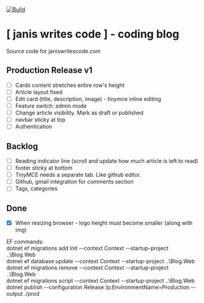 [![Build](https://github.com/janissimsons/Blog/actions/workflows/dotnet.yml/badge.svg)](https://github.com/janissimsons/Blog/actions/workflows/dotnet.yml)

# [ janis writes code ] - coding blog
Source code for janiswritescode.com

## Production Release v1
- [ ] Cards content stretches entire row's height
- [ ] Article layout fixed
- [ ] Edit card (title, description, image) - tinymce inline editing
- [ ] Feature switch: admin mode
- [ ] Change article visibility. Mark as draft or published  
- [ ] navbar sticky at top  
- [ ] Authentication

## Backlog  
- [ ] Reading indicator line (scroll and update how much article is left to read)  
- [ ] footer sticky at bottom  
- [ ] TinyMCE needs a separate tab. Like github editor.  
- [ ] Github, gmail integration for comments section
- [ ] Tags, categories

## Done
- [x] When resizing browser - logo height must become smaller (along with img)  



EF commands:  
dotnet ef migrations add Init --context Context --startup-project ..\Blog.Web  
dotnet ef database update --context Context --startup-project ..\Blog.Web  
dotnet ef migrations remove --context Context --startup-project ..\Blog.Web  
dotnet ef migrations script --context Context --startup-project ..\Blog.Web  
dotnet publish --configuration Release /p:EnvironmentName=Production --output ./prod
